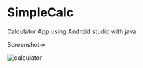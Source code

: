 # SimpleCalc

Calculator App using Android studio with java

Screenshot->

![calculator](https://github.com/Muskan-Thakur/SimpleCalc/assets/106293646/01c9643e-79a4-49ae-86c5-54bf76af264b)



